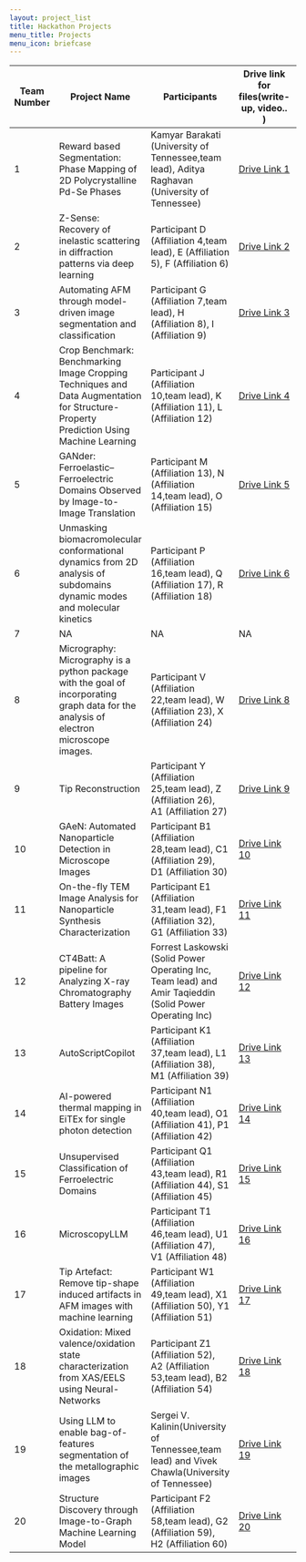 ```yaml
---
layout: project_list
title: Hackathon Projects
menu_title: Projects
menu_icon: briefcase
---
```


| Team Number | Project Name         | Participants                              | Drive link for files(write-up, video.. )  | GitHub/colab/code link |
|-------------|-----------------------|------------------------------------------|-----------------------------------|-----------|
| 1           | Reward based Segmentation:  Phase Mapping of 2D Polycrystalline Pd-Se Phases  | Kamyar Barakati (University of Tennessee,team lead), Aditya Raghavan (University of Tennessee) | [Drive Link 1](https://drive.google.com/drive/folders/11u5boZctCPljXoheYjtcpB103k_3yrVU?usp=drive_link)                | [code link](https://colab.research.google.com/drive/16Sw1T5Tgo121D4IUPTUF3Lm_WGyESmYs?usp=sharing) |
| 2           | Z-Sense: Recovery of inelastic scattering in diffraction patterns via deep learning| Participant D (Affiliation 4,team lead), E (Affiliation 5), F (Affiliation 6) | [Drive Link 2](https://drive.google.com/drive/folders/120M4D4Wvxrd1ccbEEoLPEP5esTvsr9lr?usp=drive_link)                | [code link](https://github.com/dasol-yoon/ZSense) |
| 3           | Automating AFM through model-driven image segmentation and classification             | Participant G (Affiliation 7,team lead), H (Affiliation 8), I (Affiliation 9) | [Drive Link 3](https://drive.google.com/drive/folders/120EWOBBKqgJM6EBALVRNT9TZcAgNq9fG?usp=drive_link)                | [code link](https://github.com/swelborn/team-10) |
| 4           | Crop Benchmark: Benchmarking Image Cropping Techniques and Data Augmentation for Structure-Property Prediction Using Machine Learning | Participant J (Affiliation 10,team lead), K (Affiliation 11), L (Affiliation 12) | [Drive Link 4](https://drive.google.com/drive/folders/120NI_yGSBbyG1z3frISwYR1k9Nj-Ro8l?usp=drive_link)               | [code link](https://drive.google.com/file/d/1IAjUSwWDp3y1pxO5Nl413kw512e95nqm/view?usp=sharing) |
| 5           | GANder: Ferroelastic–Ferroelectric Domains Observed by Image-to-Image Translation               | Participant M (Affiliation 13), N (Affiliation 14,team lead), O (Affiliation 15) | [Drive Link 5](https://drive.google.com/drive/folders/120aacIo92APMLo__jbaIO9FT1D_hqKcT?usp=drive_link)               | [code link](https://github.com/yssion/mic-hackathon-GANder) |
| 6           | Unmasking biomacromolecular conformational dynamics from 2D analysis of subdomains dynamic modes and molecular kinetics | Participant P (Affiliation 16,team lead), Q (Affiliation 17), R (Affiliation 18) | [Drive Link 6](https://drive.google.com/drive/folders/120czHNdUNsXaTI7IpSDXQWPvzwyEw1b4?usp=drive_link)               | [code link](https://github.com/pyF4all/afm_md_dmd/tree/main) |
| 7           | NA       | NA | NA               | NA
| 8           | Micrography: Micrography is a python package with the goal of incorporating graph data for the analysis of electron microscope images.          | Participant V (Affiliation 22,team lead), W (Affiliation 23), X (Affiliation 24) | [Drive Link 8](https://drive.google.com/drive/folders/121hqbQhchUgT7ZlW-y-0xB9127HQWnid?usp=drive_link)               | [code link](https://github.com/alexk101/micrography) |
| 9           | Tip Reconstruction   | Participant Y (Affiliation 25,team lead), Z (Affiliation 26), A1 (Affiliation 27) | [Drive Link 9](https://drive.google.com/drive/folders/121rRH1thsv63KOitS9MUpVNIb4pyTq8n?usp=drive_link)               | [code link1](https://github.com/nickkolev97/Tip_deconvolution_hack) [code link2](https://github.com/ilev-sergey/Tip_deconvolution_hack)|
| 10         | GAeN: Automated Nanoparticle Detection in Microscope Images                 | Participant B1 (Affiliation 28,team lead), C1 (Affiliation 29), D1 (Affiliation 30) | [Drive Link 10](https://drive.google.com/drive/folders/121xV6cUYb8b5YpbL-Zd4x_mzMhlJxelG?usp=drive_link) | [code link](https://github.com/JosepCru/Hackathon-2024-GAeN)             |
| 11          | On-the-fly TEM Image Analysis for Nanoparticle Synthesis Characterization | Participant E1 (Affiliation 31,team lead), F1 (Affiliation 32), G1 (Affiliation 33) | [Drive Link 11](https://drive.google.com/drive/folders/122W1Jc_lMp2YVkgZCkhelgRPik-URXW9?usp=drive_link)              | [code link](https://github.com/lanceyao-research/Hackathon2024Submission/tree/main) |
| 12          | CT4Batt: A pipeline for Analyzing X-ray Chromatography Battery Images             | Forrest Laskowski (Solid Power Operating Inc, Team lead) and Amir Taqieddin (Solid Power Operating Inc) | [Drive Link 12](https://solidpower-my.sharepoint.com/:f:/g/personal/amir_taqieddin_solidpowerbattery_com/EuVM7mL86v5Hq-ZjCC6zfCkBYorT4HaN4nPgdcfzC2PLJg?e=pz19XI)              | [code link](https://github.com/MIM-SP/CT4Batt) |
| 13         | AutoScriptCopilot        | Participant K1 (Affiliation 37,team lead), L1 (Affiliation 38), M1 (Affiliation 39) | [Drive Link 13](https://drive.google.com/drive/folders/123BAAJnAccojaPxiTgR-xil1Z8ZebpAZ?usp=drive_link)              | [code link](https://github.com/xyin-anl/AutoScriptCopilot) |
| 14          | AI-powered thermal mapping in EiTEx for single photon detection           | Participant N1 (Affiliation 40,team lead), O1 (Affiliation 41), P1 (Affiliation 42) | [Drive Link 14](https://drive.google.com/drive/folders/11uUNu9Lm58a15k82RgtB9wCduFshlhe0?usp=drive_link)   | [code link](https://github.com/vineet05k/Mic-hackathon-2024/tree/main) |           
| 15          | Unsupervised Classification of Ferroelectric Domains    | Participant Q1 (Affiliation 43,team lead), R1 (Affiliation 44), S1 (Affiliation 45) | [Drive Link 15](https://drive.google.com/drive/folders/11whoG89YanxYy883V6Eu2iaKMfubhOBz?usp=drive_link)              | [code link](https://github.com/arman-terpetrosyan/hack_the_microscope24/tree/main) |
| 16          | MicroscopyLLM        | Participant T1 (Affiliation 46,team lead), U1 (Affiliation 47), V1 (Affiliation 48) | [Drive Link 16](https://drive.google.com/drive/folders/11y4J0gsL85Tvg5T0dcjIHJFaPEsxb-1g?usp=drive_link)              | [code link](https://github.com/adibgpt/MicroscopyLLM-Bench) |
| 17          | Tip Artefact: Remove tip-shape induced artifacts in AFM images with machine learning | Participant W1 (Affiliation 49,team lead), X1 (Affiliation 50), Y1 (Affiliation 51) | [Drive Link 17](https://drive.google.com/drive/folders/11zFATLbXK5dMUNA_N1NVtuxIXLbDtFJP?usp=drive_link)              | [code link](https://colab.research.google.com/drive/1KDJZ5vj2egOJREjpg2l9TPNGx93PqSsW?usp=sharing) |
| 18          | Oxidation: Mixed valence/oxidation state characterization from XAS/EELS using Neural-Networks          | Participant Z1 (Affiliation 52), A2 (Affiliation 53,team lead), B2 (Affiliation 54) | [Drive Link 18](https://drive.google.com/drive/folders/12-3emVjSO3OfH3UQS1uWFdRpQ4QV8iMT?usp=drive_link)              | [code link](https://github.com/Pravanop/ML4Oxi/tree/main) |
| 19  |  Using LLM to enable bag-of-features segmentation of the metallographic images| Sergei V. Kalinin(University of Tennessee,team lead) and Vivek Chawla(University of Tennessee) | [Drive Link 19](https://drive.google.com/drive/folders/12KHkhaXJf-8CnSsCL_HGgsdDUbMCcTon?usp=drive_link)              | [code link]( https://github.com/SergeiVKalinin/Hackathon_ML_Microscopy_2024/tree/main) |
| 20  |  Structure Discovery through Image-to-Graph Machine Learning Model                         | Participant F2 (Affiliation 58,team lead), G2 (Affiliation 59), H2 (Affiliation 60) | [Drive Link 20](https://drive.google.com/drive/folders/120Bf0Muow8Xu9F5NEhDh9H0TT6GdatZt?usp=drive_link)              | [code link](https://github.com/SINGROUP/relationformer-hack/tree/afm-main) |
